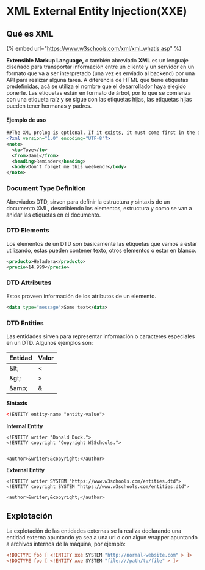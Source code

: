 # XML External Entity Injection(XXE)

## Qué es XML

{% embed url="https://www.w3schools.com/xml/xml_whatis.asp" %}

**Extensible Markup Language,** o también abreviado **XML** es un lenguaje diseñado para transportar información entre un cliente y un servidor en un formato que va a ser interpretado (una vez es enviado al backend) por una API para realizar alguna tarea. A diferencia de HTML que tiene etiquetas predefinidas, acá se utiliza el nombre que el desarrollador haya elegido ponerle. Las etiquetas están en formato de árbol, por lo que se comienza con una etiqueta raíz y se sigue con las etiquetas hijas, las etiquetas hijas pueden tener hermanas y padres.

#### Ejemplo de uso

```xml
##The XML prolog is optional. If it exists, it must come first in the document. 
<?xml version="1.0" encoding="UTF-8"?>
<note>
  <to>Tove</to>
  <from>Jani</from>
  <heading>Reminder</heading>
  <body>Don't forget me this weekend!</body>
</note> 
```



### Document Type Definition

Abreviados DTD, sirven para definir la estructura y sintaxis de un documento XML, describiendo los elementos, estructura y como se van a anidar las etiquetas en el documento.



### DTD Elements

Los elementos de un DTD son básicamente las etiquetas que vamos a estar utilizando, estas pueden contener texto, otros elementos o estar en blanco.

```xml
<producto>Heladera</producto>
<precio>14.999</precio>
```



### **DTD Attributes**

Estos proveen información de los atributos de un elemento.

```xml
<data type="message">Some text</data>
```



### DTD Entities&#x20;

Las entidades sirven para representar información o caracteres especiales en un DTD. Algunos ejemplos son:

| Entidad | Valor |
| ------- | ----- |
| \&lt;   | <     |
| \&gt;   | >     |
| \&amp;  | &     |



**Sintaxis**

```xml
<!ENTITY entity-name "entity-value"> 
```



**Internal Entity**

```markup
<!ENTITY writer "Donald Duck.">
<!ENTITY copyright "Copyright W3Schools.">


<author>&writer;&copyright;</author>
```



**External Entity**

```markup
<!ENTITY writer SYSTEM "https://www.w3schools.com/entities.dtd">
<!ENTITY copyright SYSTEM "https://www.w3schools.com/entities.dtd">

<author>&writer;&copyright;</author>
```



## Explotación

La explotación de las entidades externas se la realiza declarando una entidad externa apuntando ya sea a una url o con algun wrapper apuntando a archivos internos de la máquina, por ejemplo:

```xml
<!DOCTYPE foo [ <!ENTITY xxe SYSTEM "http://normal-website.com" > ]>
<!DOCTYPE foo [ <!ENTITY xxe SYSTEM "file:///path/to/file" > ]>
```

